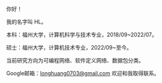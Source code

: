 你好！

我的名字叫 HL。

本科：福州大学，计算机科学与技术专业，2018/09~2022/07。

硕士：福州大学，计算机技术专业，2022/09~至今。

当前研究方向为可编程网络、软件定义网络、数据包分类。

Google邮箱：longhuang0703@gmail.com 欢迎和我取得联系。

